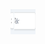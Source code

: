 <div>
<img src="https://github.com/saadansaryy/crypto-project-screenshots/blob/main/currency-and-search.png" title="Git" **alt="Git" width="40" height="40"/>
<div/>
